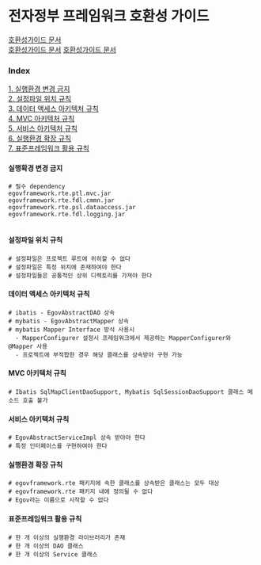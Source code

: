 # 전자정부 프레임워크 호환성 가이드
[호환성가이드 문서](file:///./document/egov_compatibility_guid.pdf)   
[호환성가이드 문서](./document/egov_compatibility_guid.pdf)
[호환성가이드 문서](./README.md)

### Index
[1. 실행환경 변경 금지](#실행환경-변경-금지)   
[2. 설정파일 위치 규칙](#설정파일-위치-규칙)   
[3. 데이터 액세스 아키텍처 규칙](#데이터-액세스-아키텍처-규칙)   
[4. MVC 아키텍처 규칙](#MVC-아키텍처-규칙)   
[5. 서비스 아키텍처 규칙](#서비스-아키텍처-규칙)   
[6. 실행환경 확장 규칙](#실행환경-확장-규칙)   
[7. 표준프레임워크 활용 규칙](#표준프레임워크-활용-규칙)

#### 실행확경 변경 금지
```text
# 필수 dependency
egovframework.rte.ptl.mvc.jar
egovframework.rte.fdl.cmmn.jar
egovframework.rte.psl.dataaccess.jar
egovframework.rte.fdl.logging.jar


```

#### 설정파일 위치 규칙
```text
# 설정파일은 프로젝트 루트에 위히할 수 없다
# 설정파일은 특정 위치에 존재하여야 한다
# 설정파일들은 공통적인 상위 디렉토리를 가져야 한다
```

#### 데이터 액세스 아키텍처 규칙
```text
# ibatis - EgovAbstractDAO 상속
# mybatis - EgovAbstractMapper 상속
# mybatis Mapper Interface 방식 사용시
  - MapperConfigurer 설정시 프레임워크에서 제공하는 MapperConfigurer와 @Mapper 사용
  - 프로젝트에 부적합한 경우 해당 클래스를 상속받아 구현 가능
```

#### MVC 아키텍처 규칙
```text
# Ibatis SqlMapClientDaoSupport, Mybatis SqlSessionDaoSupport 클래스 메소드 호출 불가
```

#### 서비스 아키텍처 규칙
```text
# EgovAbstractServiceImpl 상속 받아야 한다
# 특정 인터페이스를 구현하여야 한다
```

#### 실행환경 확장 규칙
```text
# egovframework.rte 패키지에 속한 클래스를 상속받은 클래스는 모두 대상
# egovframework.rte 패키지 내에 정의될 수 없다
# Egov라는 이름으로 시작할 수 없다
```

#### 표준프레임워크 활용 규칙
```text
# 한 개 이상의 실행환경 라이브러리가 존재
# 한 개 이상의 DAO 클래스
# 한 개 이상의 Service 클래스
```
